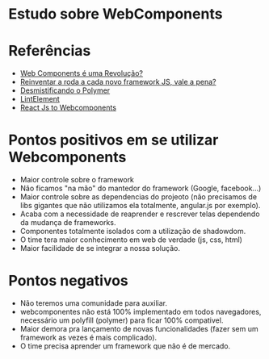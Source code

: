 # Estudo sobre WebComponents

# Referências

  * [Web Components é uma Revolução?](https://www.akitaonrails.com/2014/07/06/web-components-e-uma-revolucao)  
  * [Reinventar a roda a cada novo framework JS, vale a pena?](https://www.infoq.com/br/presentations/reinventar-a-roda-a-cada-novo-framework-js-vale-a-pena/)
  * [Desmistificando o Polymer](https://betomuniz.com/blog/desmistificando-o-polymer-parte-1/)
  * [LintElement](https://lit-element.polymer-project.org/)
  * [React Js to Webcomponents](https://hackernoon.com/how-to-turn-react-component-into-native-web-component-84834315cb24)

# Pontos positivos em se utilizar Webcomponents

* Maior controle sobre o framework
* Não ficamos "na mão" do mantedor do framework (Google, facebook...)
* Maior controle sobre as dependencias do projeoto (não precisamos de libs gigantes que não utilizamos ela totalmente, angular.js por exemplo).
* Acaba com a necessidade de reaprender e rescrever telas dependendo da mudança de frameworks.
* Componentes totalmente isolados com a utilização de shadowdom.
* O time tera maior conhecimento em web de verdade (js, css, html)
* Maior facilidade de se integrar a nossa solução.

# Pontos negativos

* Não teremos uma comunidade para auxiliar.
* webcomponentes não está 100% implementado em todos navegadores, necessário um polyfill (polymer) para ficar 100% compativel.
* Maior demora pra lançamento de novas funcionalidades (fazer sem um framework as vezes é mais complicado).
* O time precisa aprender um framework que não é de mercado.
